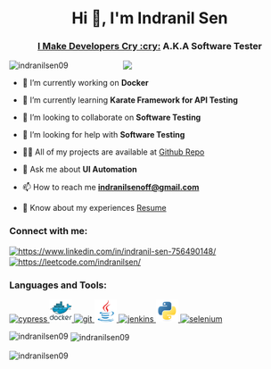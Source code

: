 <h1 align="center">Hi 👋, I'm Indranil Sen</h1>
<h3 align="center"> <u>I Make Developers Cry :cry:</u>
  A.K.A Software Tester
</h3>
<div align="left">
  <img align ="right" width="300"  src="https://media.licdn.com/dms/image/D4E12AQGWZAOnLDRaQw/article-cover_image-shrink_720_1280/0/1656679844338?e=1717632000&v=beta&t=oqNds5w642JjxFNQq9I5PgFn347e_7D2Y6D3IbdD9Vk"  />
  <p align="left"> <img src="https://komarev.com/ghpvc/?username=indranilsen09&label=Profile%20views&color=0e75b6&style=flat" alt="indranilsen09" /> </p>
  
- 🔭 I’m currently working on **Docker**

- 🌱 I’m currently learning **Karate Framework for API Testing**

- 👯 I’m looking to collaborate on **Software Testing**

- 🤝 I’m looking for help with **Software Testing**

- 👨‍💻 All of my projects are available at [Github Repo](https://github.com/Indranilsen09?tab=repositories)

- 💬 Ask me about **UI Automation**

- 📫 How to reach me **indranilsenoff@gmail.com**

- 📄 Know about my experiences [Resume](https://docs.google.com/document/d/1oWh6qepBzOiWVkUzZkO_ysQ-Rk8A4nPp/edit?usp=sharing&ouid=105889422334180554070&rtpof=true&sd=true)

</div>
<h3 align="left">Connect with me:</h3>
<p align="left">
<a href="https://linkedin.com/in/https://www.linkedin.com/in/indranil-sen-756490148/" target="blank"><img align="center" src="https://raw.githubusercontent.com/rahuldkjain/github-profile-readme-generator/master/src/images/icons/Social/linked-in-alt.svg" alt="https://www.linkedin.com/in/indranil-sen-756490148/" height="30" width="40" /></a>
<a href="https://www.leetcode.com/https://leetcode.com/indranilsen/" target="blank"><img align="center" src="https://raw.githubusercontent.com/rahuldkjain/github-profile-readme-generator/master/src/images/icons/Social/leet-code.svg" alt="https://leetcode.com/indranilsen/" height="30" width="40" /></a>
</p>

<h3 align="left">Languages and Tools:</h3>
<p align="left"> <a href="https://www.cypress.io" target="_blank" rel="noreferrer"> <img src="https://raw.githubusercontent.com/simple-icons/simple-icons/6e46ec1fc23b60c8fd0d2f2ff46db82e16dbd75f/icons/cypress.svg" alt="cypress" width="40" height="40"/> </a> <a href="https://www.docker.com/" target="_blank" rel="noreferrer"> <img src="https://raw.githubusercontent.com/devicons/devicon/master/icons/docker/docker-original-wordmark.svg" alt="docker" width="40" height="40"/> </a> <a href="https://git-scm.com/" target="_blank" rel="noreferrer"> <img src="https://www.vectorlogo.zone/logos/git-scm/git-scm-icon.svg" alt="git" width="40" height="40"/> </a> <a href="https://www.java.com" target="_blank" rel="noreferrer"> <img src="https://raw.githubusercontent.com/devicons/devicon/master/icons/java/java-original.svg" alt="java" width="40" height="40"/> </a> <a href="https://www.jenkins.io" target="_blank" rel="noreferrer"> <img src="https://www.vectorlogo.zone/logos/jenkins/jenkins-icon.svg" alt="jenkins" width="40" height="40"/> </a> <a href="https://www.python.org" target="_blank" rel="noreferrer"> <img src="https://raw.githubusercontent.com/devicons/devicon/master/icons/python/python-original.svg" alt="python" width="40" height="40"/> </a> <a href="https://www.selenium.dev" target="_blank" rel="noreferrer"> <img src="https://raw.githubusercontent.com/detain/svg-logos/780f25886640cef088af994181646db2f6b1a3f8/svg/selenium-logo.svg" alt="selenium" width="40" height="40"/> </a> </p>

<p><img align="left" src="https://github-readme-stats.vercel.app/api/top-langs?username=indranilsen09&show_icons=true&locale=en&layout=compact" alt="indranilsen09" /></p>

<p>&nbsp;<img align="center" src="https://github-readme-stats.vercel.app/api?username=indranilsen09&show_icons=true&locale=en" alt="indranilsen09" /></p>

<p><img align="center" src="https://github-readme-streak-stats.herokuapp.com/?user=indranilsen09&" alt="indranilsen09" /></p>
